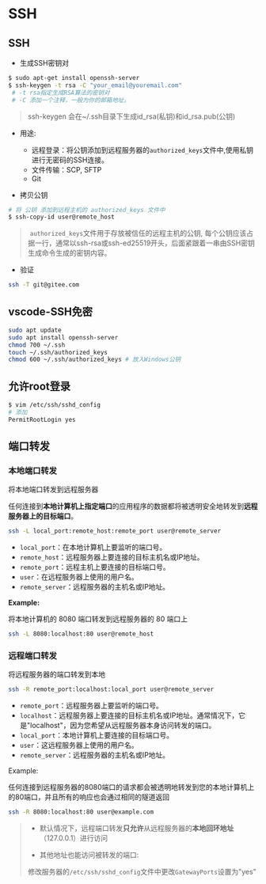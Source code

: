 # SSH

## SSH

- 生成SSH密钥对

```bash
$ sudo apt-get install openssh-server
$ ssh-keygen -t rsa -C "your_email@youremail.com"
 # -t rsa指定生成RSA算法的密钥对
 # -C 添加一个注释，一般为你的邮箱地址。
```

> ssh-keygen 会在~/.ssh目录下生成id_rsa(私钥)和id_rsa.pub(公钥)

- 用途:
  - 远程登录：将公钥添加到远程服务器的`authorized_keys`文件中,使用私钥进行无密码的SSH连接。
  - 文件传输：SCP, SFTP
  - Git

- 拷贝公钥

```bash
# 将 公钥 添加到远程主机的 authorized_keys 文件中
$ ssh-copy-id user@remote_host
```

> ​	`authorized_keys`文件用于存放被信任的远程主机的公钥, 每个公钥应该占据一行，通常以ssh-rsa或ssh-ed25519开头，后面紧跟着一串由SSH密钥生成命令生成的密钥内容。

- 验证

```bash
ssh -T git@gitee.com
```

## vscode-SSH免密

```bash
sudo apt update
sudo apt install openssh-server
chmod 700 ~/.ssh
touch ~/.ssh/authorized_keys
chmod 600 ~/.ssh/authorized_keys # 放入Windows公钥
```



## 允许root登录

```bash
$ vim /etc/ssh/sshd_config 
# 添加
PermitRootLogin yes
```



## 端口转发

### 本地端口转发

将本地端口转发到远程服务器

任何连接到**本地计算机上指定端口**的应用程序的数据都将被透明安全地转发到**远程服务器上的目标端口**。

```bash
ssh -L local_port:remote_host:remote_port user@remote_server
```

- `local_port`：在本地计算机上要监听的端口号。
- `remote_host`：远程服务器上要连接的目标主机名或IP地址。
- `remote_port`：远程主机上要连接的目标端口号。
- `user`：在远程服务器上使用的用户名。
- `remote_server`：远程服务器的主机名或IP地址。

**Example:**

将本地计算机的 8080 端口转发到远程服务器的 80 端口上

```bash
ssh -L 8080:localhost:80 user@remote_host
```



### 远程端口转发

将远程服务器的端口转发到本地

```bash
ssh -R remote_port:localhost:local_port user@remote_server
```

- `remote_port`：远程服务器上要监听的端口号。
- `localhost`：远程服务器上要连接的目标主机名或IP地址。通常情况下，它是"localhost"，因为您希望从远程服务器本身访问转发的端口。
- `local_port`：本地计算机上要连接的目标端口号。
- `user`：这远程服务器上使用的用户名。
- `remote_server`：远程服务器的主机名或IP地址。

Example:

​	任何连接到远程服务器的8080端口的请求都会被透明地转发到您的本地计算机上的80端口，并且所有的响应也会通过相同的隧道返回

```bash
ssh -R 8080:localhost:80 user@example.com
```

> - 默认情况下，远程端口转发**只允许**从远程服务器的**本地回环地址**（127.0.0.1）进行访问
>
> - 其他地址也能访问被转发的端口:
>
> ​	修改服务器的`/etc/ssh/sshd_config`文件中更改`GatewayPorts`设置为"yes"

